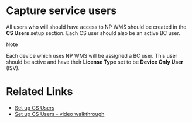 # Capture service users

All users who will should have access to NP WMS should be created in the **CS Users** setup section. Each CS user should also be an active BC user. 

> [!NOTE]
> Each device which uses NP WMS will be assigned a BC user. This user should be active and have their **License Type** set to be **Device Only User** (ISV).

# Related Links

- [Set up CS Users](../howto/set-up-cs-users.md)
- [Set up CS Users - video walkthrough](https://www.youtube.com/watch?v=11YtGLyGVxI)

